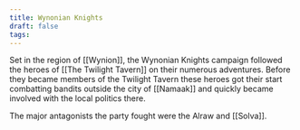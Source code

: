 ```yaml
---
title: Wynonian Knights
draft: false
tags:
---
```

 
Set in the region of [[Wynion]], the Wynonian Knights campaign followed the heroes of [[The Twilight Tavern]] on their numerous adventures. Before they became members of the Twilight Tavern these heroes got their start combatting bandits outside the city of [[Namaak]] and quickly became involved with the local politics there. 

The major antagonists the party fought were the Alraw and [[Solva]]. 